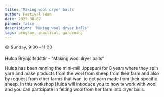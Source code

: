 ```yaml
---
title: 'Making wool dryer balls'
author: Festival Team
date: 2025-08-07
pinned: false
description: 'Making wool dryer balls'
tags: program, practical, gardening
---
```


<script>
    import Image from  '$lib/Image.svelte'
</script>

🟡 Sunday, 9:30 - 11:00

Hulda Brynjólfsdóttir - "Making wool dryer balls"

Hulda has been running the mini-mill Uppspuni for 8 years where they spin yarn and make products from the wool from sheep from their farm and also by request from other farms that want to get yarn made from their specific sheep. In this workshop Hulda will introduce you to how to work with wool and you can participate in felting wool from her farm into dryer balls. 